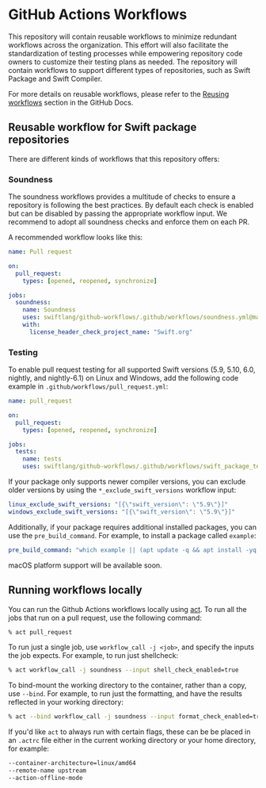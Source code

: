 # GitHub Actions Workflows

This repository will contain reusable workflows to minimize redundant workflows
across the organization. This effort will also facilitate the standardization of
testing processes while empowering repository code owners to customize their
testing plans as needed. The repository will contain workflows to support
different types of repositories, such as Swift Package and Swift Compiler.

For more details on reusable workflows, please refer to the [Reusing
workflows](https://docs.github.com/en/actions/using-workflows/reusing-workflows)
section in the GitHub Docs.

## Reusable workflow for Swift package repositories

There are different kinds of workflows that this repository offers:

### Soundness

The soundness workflows provides a multitude of checks to ensure a repository is
following the best practices. By default each check is enabled but can be
disabled by passing the appropriate workflow input. We recommend to adopt all
soundness checks and enforce them on each PR.

A recommended workflow looks like this:

```yaml
name: Pull request

on:
  pull_request:
    types: [opened, reopened, synchronize]

jobs:
  soundness:
    name: Soundness
    uses: swiftlang/github-workflows/.github/workflows/soundness.yml@main
    with:
      license_header_check_project_name: "Swift.org"
```

### Testing

To enable pull request testing for all supported Swift versions (5.9, 5.10,
6.0, nightly, and nightly-6.1) on Linux and Windows, add the following code example in
`.github/workflows/pull_request.yml`:

```yaml
name: pull_request

on:
  pull_request:
    types: [opened, reopened, synchronize]

jobs:
  tests:
    name: tests
    uses: swiftlang/github-workflows/.github/workflows/swift_package_test.yml@main
```

If your package only supports newer compiler versions, you can exclude older
versions by using the `*_exclude_swift_versions` workflow input:

```yaml
linux_exclude_swift_versions: "[{\"swift_version\": \"5.9\"}]"
windows_exclude_swift_versions: "[{\"swift_version\": \"5.9\"}]"
```

Additionally, if your package requires additional installed packages, you can
use the `pre_build_command`. For example, to install a package called
`example`:

```yaml
pre_build_command: "which example || (apt update -q && apt install -yq example"
```

macOS platform support will be available soon.

## Running workflows locally

You can run the Github Actions workflows locally using
[act](https://github.com/nektos/act). To run all the jobs that run on a pull
request, use the following command:

```bash
% act pull_request
```

To run just a single job, use `workflow_call -j <job>`, and specify the inputs
the job expects. For example, to run just shellcheck:

```bash
% act workflow_call -j soundness --input shell_check_enabled=true
```

To bind-mount the working directory to the container, rather than a copy, use
`--bind`. For example, to run just the formatting, and have the results
reflected in your working directory:

```bash
% act --bind workflow_call -j soundness --input format_check_enabled=true
```

If you'd like `act` to always run with certain flags, these can be be placed in
an `.actrc` file either in the current working directory or your home
directory, for example:

```bash
--container-architecture=linux/amd64
--remote-name upstream
--action-offline-mode
```

